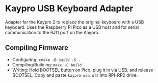 # Kaypro USB Keyboard Adapter
Adapter for the Kaypro 2 to replace the original keyboard with a USB keyboard. Uses the Raspberry Pi Pico as a USB host and for serial communication to the RJ11 port on the Kaypro.

## Compiling Firmware

* Configuring: `cmake -B build -S .`
* Compiling/Building: `make -C build`
* Writing: Hold BOOTSEL button on Pico, plug it in via USB, and release BOOTSEL. Copy and paste `kaypro-usb.uf2` into RPI-RP2 drive.
